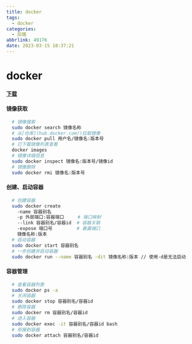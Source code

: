 ```yaml
---
title: docker
tags:
  - docker
categories:
  - 后端
abbrlink: 49176
date: 2023-03-15 18:37:21
---
```


# docker

#### [下载](https://hub.docker.com/editions/community/docker-ce-desktop-mac)

#### 镜像获取

```bash
  # 镜像搜索
  sudo docker search 镜像名称
  # 从[仓库](hub.docker.com/)拉取镜像
  sudo docker pull 用户名/镜像名:版本号
  # 已下载镜像列表查看
  docker images
  # 镜像详细信息
  sudo docker inspect 镜像名:版本号/镜像id
  # 镜像删除
  sudo docker rmi 镜像名:版本号
```

#### 创建、启动容器

```bash
  # 创建容器
  sudo docker create 
    -name 容器别名  
    -p 外部端口:容器端口     # 端口映射
    --link 容器别名/容器id  # 容器关联
    -expose 端口号         # 暴露端口 
    镜像名称:版本
  # 启动容器
  sudo docker start 容器别名
  # 一步创建并启动容器
  sudo docker run --name 容器别名 -dit 镜像名称:版本 // 使用-d是无法启动
```

#### 容器管理

```bash
  # 查看容器列表
  sudo docker ps -a
  # 关闭容器
  sudo docker stop 容器别名/容器id
  # 删除容器
  sudo docker rm 容器别名/容器id
  # 进入容器
  sudo docker exec -it 容器别名/容器id bash
  # 衔接到容器
  sudo docker attach 容器别名/容器id
```